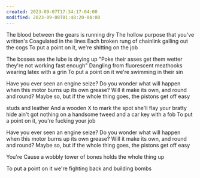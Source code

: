 ```yaml
---
created: 2023-09-07T17:34:17-04:00
modified: 2023-09-08T01:48:20-04:00
---
```


The blood between the gears is running dry
The hollow purpose that you've written's Coagulated in the lines
Each broken rung of chainlink galling out the cogs
To put a point on it, we're shitting on the job

The bosses see the lube is drying up
"Poke their asses get them wetter they're not working fast enough"
Dangling from fluorescent meathooks wearing latex with a grin
To put a point on it we're swimming in their sin

Have you ever seen an engine seize?
Do you wonder what will happen when this motor burns up its own grease?
Will it make its own, and round and round?
Maybe so, but if the whole thing goes, the pistons get off easy


 studs and leather 
And a wooden X to mark the spot she'll flay your bratty hide
ain't got nothing on a handsome tweed and a car key with a fob
To put a point on it, you're fucking your job

Have you ever seen an engine seize?
Do you wonder what will happen when this motor burns up its own grease?
Will it make its own, and round and round?
Maybe so, but if the whole thing goes, the pistons get off easy

You're
Cause a wobbly tower of bones holds the whole thing up

To put a point on it we're fighting back and building bombs
